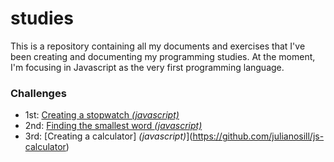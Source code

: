 # studies

This is a repository containing all my documents and exercises that I've been creating and documenting my programming studies. At the moment, I'm focusing in Javascript as the very first programming language.


### Challenges

- 1st: [Creating a stopwatch *(javascript)*](https://github.com/julianosill/studies/tree/master/js-stopwatch)
- 2nd: [Finding the smallest word *(javascript)*](https://github.com/julianosill/studies/tree/master/js-smallestWord)
- 3rd: [Creating a calculator] *(javascript)*](https://github.com/julianosill/js-calculator)
